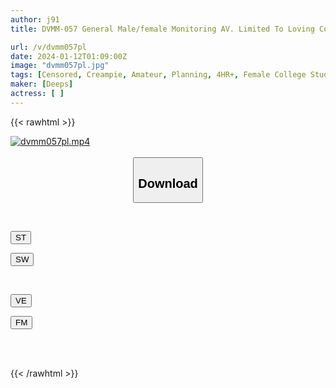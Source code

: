 ```yaml
---
author: j91
title: DVMM-057 General Male/female Monitoring AV. Limited To Loving Couples. Try Shadow Puppetry! Exciting Cuckold Silhouette Quiz! 2 A Female College Student Has Sex With A Big Penis And Cums Inside Her Even Though Her Boyfriend Is Watching Her Through The Cloth!

url: /v/dvmm057pl
date: 2024-01-12T01:09:00Z
image: "dvmm057pl.jpg"
tags: [Censored, Creampie, Amateur, Planning, 4HR+, Female College Student, Cuckold	]
maker: [Deeps]
actress: [ ]
---
```



{{< rawhtml >}}

<div class="video" data-videoid="lQPWm8XO9Lczq2">
    <a href="javascript:;">
        <img src="/v/dvmm057pl/dvmm057pl.jpg" width="WIDTH" height="HEIGHT" alt="dvmm057pl.mp4" loading="lazy">
    </a>
</div>

<script type="text/javascript" src="https://j91.asia/asset/on-demand-st.js"></script>

<br>
  <link rel="stylesheet" href="https://j91.asia/asset/bs5.css">
  
  <center>
  <button class="btn btn-primary" type="button" data-bs-toggle="collapse" data-bs-target=".multi-collapse" aria-expanded="false" aria-controls="multiCollapseExample1 multiCollapseExample2"><h2>Download</h2></button></center>
</p>
<div class="row">
  <div class="col">
    <div class="collapse multi-collapse" id="multiCollapseExample1">
      <div class="card card-body">
	      	      <br>
<div class="buttons">  
<p><a href="https://streamtape.to/v/lQPWm8XO9Lczq2" target="_blank"><button class="btn-hover color-3"><i class="fa fa-download"></i> ST</button></a></p>
<p><a href="https://flaswish.com/dfs308ei6smm" target="_blank"><button class="btn-hover color-2"><i class="fa fa-download"></i> SW</button></a></p></div>
    </div>
  </div>
</div>
  <div class="col">
    <div class="collapse multi-collapse" id="multiCollapseExample2">
      <div class="card card-body">
	      <br>
<div class="buttons">
<p><a href="javascript:;" target="_blank"><button class="btn-hover color-9"><i class="fa fa-download"></i> VE</button></a></p>
<p><a href="javascript:;" target="_blank"><button class="btn-hover color-8"><i class="fa fa-download"></i> FM</button></a></p></div>
<br><br>
      </div>
    </div>
  </div>
</div>

{{< /rawhtml >}}